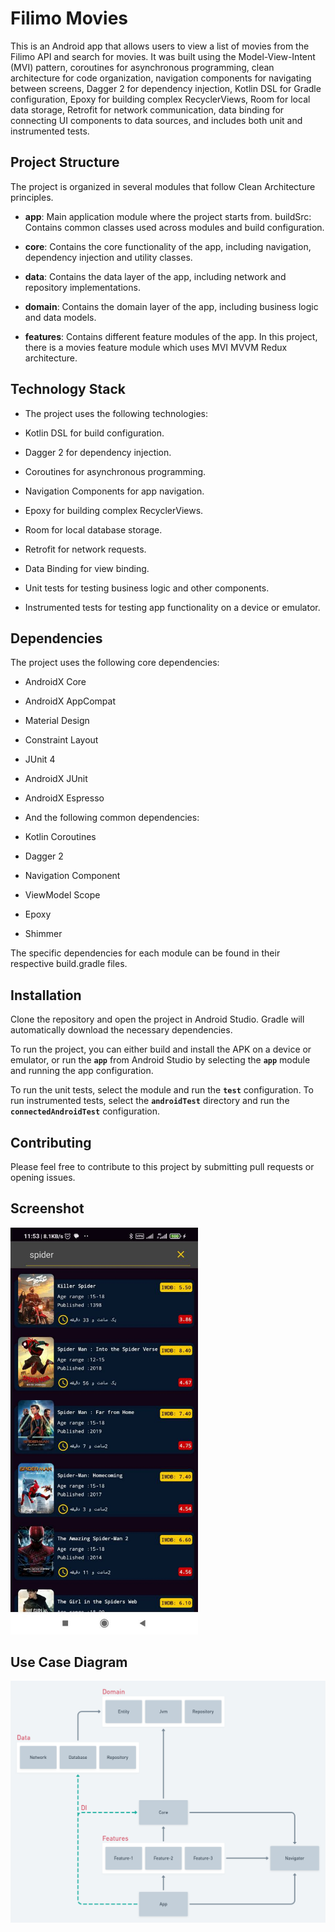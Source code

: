 # Filimo Movies

This is an Android app that allows users to view a list of movies from the Filimo API and search for movies. It was built using the Model-View-Intent (MVI) pattern, coroutines for asynchronous programming, clean architecture for code organization, navigation components for navigating between screens, Dagger 2 for dependency injection, Kotlin DSL for Gradle configuration, Epoxy for building complex RecyclerViews, Room for local data storage, Retrofit for network communication, data binding for connecting UI components to data sources, and includes both unit and instrumented tests.



## Project Structure

The project is organized in several modules that follow Clean Architecture principles.

- **app**: Main application module where the project starts from.
  buildSrc: Contains common classes used across modules and build configuration.

- **core**: Contains the core functionality of the app, including navigation, dependency injection and utility classes.

- **data**: Contains the data layer of the app, including network and repository implementations.

- **domain**: Contains the domain layer of the app, including business logic and data models.

- **features**: Contains different feature modules of the app. In this project, there is a movies feature module which uses MVI MVVM Redux architecture.

## Technology Stack

- The project uses the following technologies:

- Kotlin DSL for build configuration.

- Dagger 2 for dependency injection.

- Coroutines for asynchronous programming.

- Navigation Components for app navigation.

- Epoxy for building complex RecyclerViews.

- Room for local database storage.

- Retrofit for network requests.

- Data Binding for view binding.

- Unit tests for testing business logic and other components.

- Instrumented tests for testing app functionality on a device or emulator.


## Dependencies
The project uses the following core dependencies:

- AndroidX Core

- AndroidX AppCompat

- Material Design

- Constraint Layout

- JUnit 4

- AndroidX JUnit

- AndroidX Espresso

- And the following common dependencies:

- Kotlin Coroutines

- Dagger 2

- Navigation Component

- ViewModel Scope

- Epoxy

- Shimmer


The specific dependencies for each module can be found in their respective build.gradle files.

## Installation
Clone the repository and open the project in Android Studio. Gradle will automatically download the necessary dependencies.

To run the project, you can either build and install the APK on a device or emulator, or run the **`app`** from Android Studio by selecting the **`app`** module and running the app configuration.

To run the unit tests, select the module and run the **`test`** configuration. To run instrumented tests, select the **`androidTest`** directory and run the **`connectedAndroidTest`** configuration.

## Contributing

Please feel free to contribute to this project by submitting pull requests or opening issues.

## Screenshot

<img src="/photo/screenshot.jpg" alt="Screenshot of the app" width="300">

## Use Case Diagram

![Use Case Diagram](/photo/app_diagram.png "Use Case Diagram")
